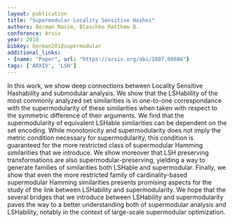 ```yaml
---
layout: publication
title: "Supermodular Locality Sensitive Hashes"
authors: Berman Maxim, Blaschko Matthew B.
conference: Arxiv
year: 2018
bibkey: berman2018supermodular
additional_links:
- {name: "Paper", url: "https://arxiv.org/abs/1807.06686"}
tags: ['ARXIV', 'LSH']
---
```

In this work, we show deep connections between Locality Sensitive Hashability and submodular analysis. We show that the LSHablility of the most commonly analyzed set similarities is in one-to-one correspondance with the supermodularity of these similarities when taken with respect to the symmetric difference of their arguments. We find that the supermodularity of equivalent LSHable similarities can be dependent on the set encoding. While monotonicity and supermodularity does not imply the metric condition necessary for supermodularity, this condition is guaranteed for the more restricted class of supermodular Hamming similarities that we introduce. We show moreover that LSH preserving transformations are also supermodular-preserving, yielding a way to generate families of similarities both LSHable and supermodular. Finally, we show that even the more restricted family of cardinality-based supermodular Hamming similarities presents promising aspects for the study of the link between LSHability and supermodularity. We hope that the several bridges that we introduce between LSHability and supermodularity paves the way to a better understanding both of supermodular analysis and LSHability, notably in the context of large-scale supermodular optimization.